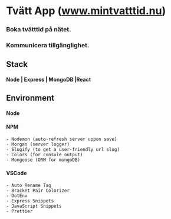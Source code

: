 # Tvätt App (www.mintvatttid.nu)
### Boka tvätttid på nätet.
### Kommunicera tillgänglighet.

## Stack
#### Node | Express | MongoDB |React

## Environment
#### Node
#### NPM
    - Nodemon (auto-refresh server uppon save)
    - Morgan (server logger)
    - Slugify (to get a user-friendly url slug)
    - Colors (for console output)
    - Mongoose (ORM for mongoDB)
#### VSCode
    - Auto Rename Tag
    - Bracket Pair Colorizer
    - DotEnv
    - Express Snippets
    - JavaScript Snippets
    - Prettier


